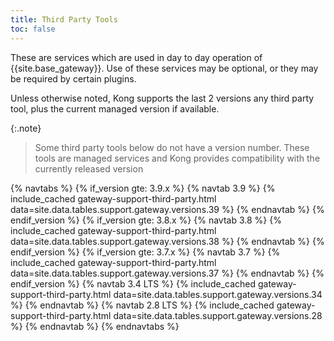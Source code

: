```yaml
---
title: Third Party Tools
toc: false
---
```


These are services which are used in day to day operation of {{site.base_gateway}}. Use of these services may be optional, or they may be required by certain plugins.

Unless otherwise noted, Kong supports the last 2 versions any third party tool, plus the current managed version if available.

{:.note}
> Some third party tools below do not have a version number. These tools are managed services and Kong provides compatibility with the currently released version

{% navtabs %}
  {% if_version gte: 3.9.x %}
  {% navtab 3.9 %}
    {% include_cached gateway-support-third-party.html data=site.data.tables.support.gateway.versions.39 %}
  {% endnavtab %}
  {% endif_version %}
  {% if_version gte: 3.8.x %}
  {% navtab 3.8 %}
    {% include_cached gateway-support-third-party.html data=site.data.tables.support.gateway.versions.38 %}
  {% endnavtab %}
  {% endif_version %}
  {% if_version gte: 3.7.x %}
  {% navtab 3.7 %}
    {% include_cached gateway-support-third-party.html data=site.data.tables.support.gateway.versions.37 %}
  {% endnavtab %}
  {% endif_version %}
  {% navtab 3.4 LTS %}
    {% include_cached gateway-support-third-party.html data=site.data.tables.support.gateway.versions.34 %}
  {% endnavtab %}
  {% navtab 2.8 LTS %}
    {% include_cached gateway-support-third-party.html data=site.data.tables.support.gateway.versions.28 %}
  {% endnavtab %}
{% endnavtabs %}
